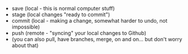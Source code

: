 

- save (local - this is normal computer stuff)
- stage (local changes "ready to commit")
- commit (local - making a change, somewhat harder to undo, not impossible)
- push (remote - "syncing" your local changes to Github)
- (you can also pull, have branches, merge, on and on... but don't worry about that)
